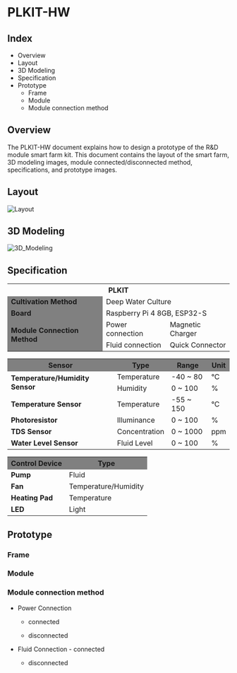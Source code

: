 # PLKIT-HW

## Index

- Overview
- Layout
- 3D Modeling
- Specification
- Prototype
  - Frame
  - Module
  - Module connection method


## Overview
The PLKIT-HW document explains how to design a prototype of the R&D module smart farm kit. This document contains the layout of the smart farm, 3D modeling images, module connected/disconnected method,  specifications, and prototype images.


## Layout
![Layout](https://github.com/user-attachments/assets/64c991fd-f825-4c49-a366-f9cd345c22cb)




## 3D Modeling
![3D_Modeling](https://github.com/user-attachments/assets/4bc3bfb2-86b6-470d-bcf3-b8d77a05d5dc)




## Specification

<table>
    <tr>
        <th colspan="3">PLKIT</th>
    </tr>
    <tr>
        <td style="background-color: gray"><strong>Cultivation Method</strong></td>
        <td colspan="2">Deep Water Culture</td>
    </tr>
    <tr>
        <td style="background-color: gray"><strong>Board</strong></td>
        <td colspan="2">Raspberry Pi 4 8GB, ESP32-S</td>
    </tr>
    <tr>
        <td style="background-color: gray" rowspan="2"><strong>Module Connection Method</strong></td>
        <td>Power connection</td>
        <td>Magnetic Charger</td>
    </tr>
    <tr>
        <td>Fluid connection</td>
        <td>Quick Connector</td>
    </tr>
</table>

<table>
    <tr>
        <th style="background-color: gray">Sensor</th>
        <th style="background-color: gray"**>Type</th>
        <th style="background-color: gray">Range</th>
        <th style="background-color: gray">Unit</th>
    </tr>
    <tr>
    <td rowspan="2"><strong>Temperature/Humidity Sensor</strong></td>
        <td>Temperature</td>
        <td>-40 ~ 80</td>
        <td>°C</td>
    </tr>
    <tr>
        <td>Humidity</td>
        <td>0 ~ 100</td>
        <td>%</td>
    </tr>
    <tr>
    <td><strong>Temperature Sensor</strong></td>
        <td>Temperature</td>
        <td>-55 ~ 150</td>
        <td>°C</td>
    </tr>
    <tr>
    <td><strong>Photoresistor</strong></td>
        <td>Illuminance</td>
        <td>0 ~ 100</td>
        <td>%</td>
    </tr>
    <tr>
    <td><strong>TDS Sensor</strong></td>
        <td>Concentration</td>
        <td>0 ~ 1000</td>
        <td>ppm</td>
    </tr>
    <tr>
        <td><strong>Water Level Sensor</strong></td>
        <td>Fluid Level</td>
        <td>0 ~ 100</td>
        <td>%</td>
    </tr>
</table>

<table>
    <tr>
        <th style="background-color: gray">Control Device</th>
        <th style="background-color: gray">Type</th>
    </tr>
    <tr>
    <td><strong>Pump</strong></td>
        <td>Fluid</td>
    </tr>
    <tr>
    <td><strong>Fan</strong></td>
        <td>Temperature/Humidity</td>
    </tr>
    <tr>
    <td><strong>Heating Pad</strong></td>
        <td>Temperature</td>
    </tr>
    <tr>
    <td><strong>LED</strong></td>
        <td>Light</td>
    </tr>
</table>

## Prototype
### Frame

### Module

### Module connection method
- Power Connection
  - connected</br>

  - disconnected</br>

    
- Fluid Connection
 		- connected</br>

  - disconnected</br>
